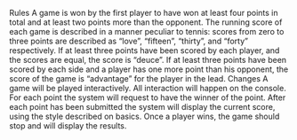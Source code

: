 Rules
A game is won by the first player to have won at least four points in total and at least two points more than the opponent.
The running score of each game is described in a manner peculiar to tennis: scores from zero to three points are described as “love”, “fifteen”, “thirty”, and “forty” respectively.
If at least three points have been scored by each player, and the scores are equal, the score is “deuce”.
If at least three points have been scored by each side and a player has one more point than his opponent, the score of the game is “advantage” for the player in the lead.
Changes
A game will be played interactively.
All interaction will happen on the console.
For each point the system will request to have the winner of the point.
After each point has been submitted the system will display the current score, using the style described on basics.
Once a player wins, the game should stop and will display the results.